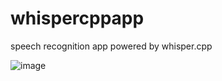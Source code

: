 # whispercppapp
speech recognition app powered by whisper.cpp

![image](https://user-images.githubusercontent.com/50920/209566929-4665873c-d227-4d00-a7f8-bf73ece1ec19.png)
